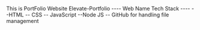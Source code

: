 This is PortFolio Website
Elevate-Portfolio ---- Web Name
Tech Stack ----
      --HTML
      -- CSS
      -- JavaScript
      --Node JS
      -- GitHub for handling file management
